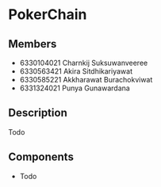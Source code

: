 # PokerChain
## Members
- 6330104021 Charnkij Suksuwanveeree
- 6330563421 Akira Sitdhikariyawat
- 6330585221 Akkharawat Burachokviwat
- 6331324021 Punya Gunawardana
## Description
Todo
## Components
- Todo